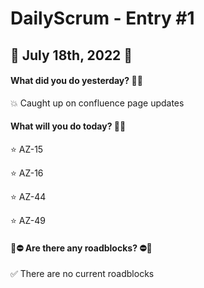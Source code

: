 # DailyScrum - Entry #1
## :ocean: July 18th, 2022 :ocean:

#### What did you do yesterday? :calendar::arrows_counterclockwise:

:boom: Caught up on confluence page updates

#### What will you do today? :running::dash:

:star: AZ-15

:star: AZ-16

:star: AZ-44

:star: AZ-49

#### :triangular_flag_on_post::no_entry: Are there any roadblocks? :no_entry::triangular_flag_on_post:

:white_check_mark: There are no current roadblocks